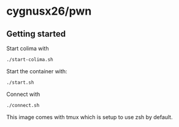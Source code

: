 # cygnusx26/pwn

## Getting started

Start colima with

```sh
./start-colima.sh
```

Start the container with:
```sh
./start.sh
```

Connect with
```sh
./connect.sh
```

This image comes with tmux which is setup to use zsh by default.
